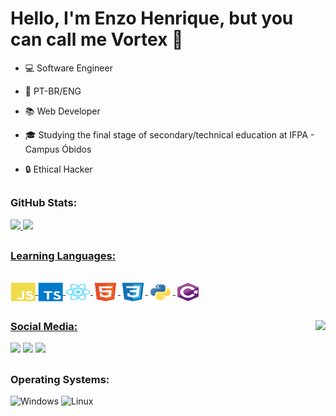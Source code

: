 # Hello, I'm Enzo Henrique, but you can call me Vortex 👋

- 💻 Software Engineer

- 💬 PT-BR/ENG

- 📚 Web Developer

- 🎓 Studying the final stage of secondary/technical education at IFPA - Campus Óbidos

- 🔒 Ethical Hacker

  ## 

<h3>GitHub Stats: <br></h3>
<div>
  <a href="https://github.com/wheresvortex">
  <img height="160em" src="https://github-readme-stats.vercel.app/api?username=wheresvortex&show_icons=&theme=midnight-purple&include_all_commits=true&count_private=true"/>
  <img height="160em" src="https://github-readme-stats.vercel.app/api/top-langs/?username=wheresvortex&layout=compact&langs_count=7&theme=midnight-purple"/>
</div>

## 

<h3>Learning Languages: <br></h3>
<div style="display: inline_block"><br>
  <img align="center" alt="Henry-Js" height="30" width="40" src="https://raw.githubusercontent.com/devicons/devicon/master/icons/javascript/javascript-plain.svg">
  <img align="center" alt="Henry-Ts" height="30" width="40" src="https://raw.githubusercontent.com/devicons/devicon/master/icons/typescript/typescript-plain.svg">
  <img align="center" alt="Henry-React" height="30" width="40" src="https://raw.githubusercontent.com/devicons/devicon/master/icons/react/react-original.svg">
  <img align="center" alt="Henry-HTML" height="30" width="40" src="https://raw.githubusercontent.com/devicons/devicon/master/icons/html5/html5-original.svg">
  <img align="center" alt="Henry-CSS" height="30" width="40" src="https://raw.githubusercontent.com/devicons/devicon/master/icons/css3/css3-original.svg">
  <img align="center" alt="Henry-Python" height="30" width="40" src="https://raw.githubusercontent.com/devicons/devicon/master/icons/python/python-original.svg">
  <img align="center" alt="Henry-Csharp" height="30" width="40" src="https://raw.githubusercontent.com/devicons/devicon/master/icons/csharp/csharp-original.svg">
</div>

  ## 

<img align="right" src="https://github.com/user-attachments/assets/54dd887b-fa9a-4423-a46c-d62ff1bbf47f">

  ## 
  
<h3>Social Media: <br></h3>
<div> 
  <a href="https://instagram.com/uepaenzokka" target="_blank"><img src="https://img.shields.io/badge/-Instagram-%23E4405F?style=for-the-badge&logo=instagram&logoColor=white" target="_blank"></a>
  <a href="https://x.com/wheresvortex" target="_blank"><img loading="lazy" src="https://img.shields.io/twitter/url?url=https%3A%2F%2Fx.com%2Fuepaenzokka" target="_blank"></a>
  <a href="https://www.linkedin.com/in/enzo-henrique-a321712aa/" target="_blank"><img src="https://img.shields.io/badge/-LinkedIn-%230077B5?style=for-the-badge&logo=linkedin&logoColor=white" target="_blank"></a> 
  
</div>

## 

<h3>Operating Systems: <br></h3>
<div>
    <img alt="Windows" src="https://img.shields.io/badge/Windows-0078D6?style=for-the-badge&logo=windows&logoColor=white">
    <img alt="Linux" src="https://img.shields.io/badge/Linux-FCC624?style=for-the-badge&logo=linux&logoColor=black">
</div>
